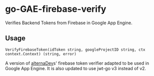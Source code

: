 # go-GAE-firebase-verify
Verifies Backend Tokens from Firebase in Google App Engine.

## Usage

`VerifyFirebaseToken(idToken string, googleProjectID string, ctx context.Context) (string, error)`

A version of [alternaDev](https://github.com/alternaDev/go-firebase-verify)s' firebase token verifier
adapted to be used in Google App Engine. It is also updated to use jwt-go v3 instead of v2.

